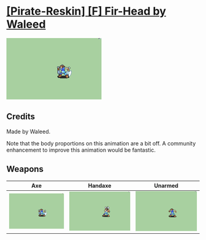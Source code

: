 # [\[Pirate-Reskin\] \[F\] Fir-Head by Waleed](./)
 

<img src="./3.%20Axe/Axe_000.png" alt="[Pirate-Reskin] [F] Fir-Head by Waleed standing" />

## Credits

Made by Waleed.

Note that the body proportions on this animation are a bit off. A community enhancement to improve this animation would be fantastic.

## Weapons
 

|Axe |Handaxe |Unarmed |
|  :---: | :---: | :---: |
| <img alt="Axe animation" src="./3.%20Axe/Axe.gif" /> | <img alt="Handaxe animation" src="./4.%20Handaxe/Handaxe.gif" /> | <img alt="Unarmed animation" src="./8.%20Unarmed/Unarmed.gif" /> |
